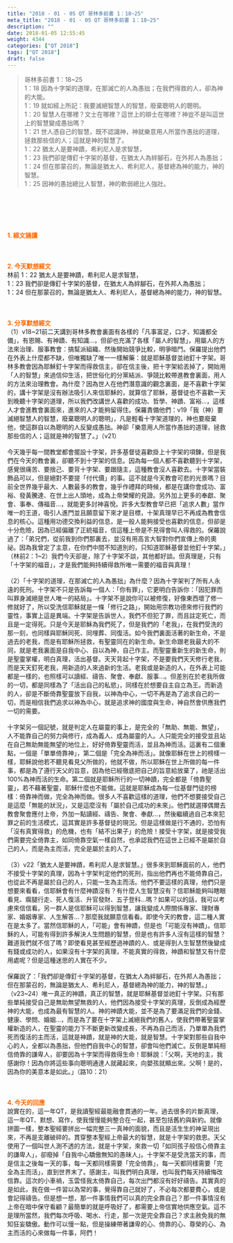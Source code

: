 ```yaml
---
title: "2018 - 01 - 05 QT 哥林多前書 1：18~25"
meta_title: "2018 - 01 - 05 QT 哥林多前書 1：18~25"
description: ""
date: 2018-01-05 12:55:45
weight: 4344
categories: ["QT 2018"]
tags: ["QT 2018"]
draft: false
---
```


<blockquote>哥林多前書 1：18~25<br />
1：18 因為十字架的道理，在那滅亡的人為愚拙；在我們得救的人，卻為神的大能。<br />
1：19 就如經上所記：我要滅絕智慧人的智慧，廢棄聰明人的聰明。<br />
1：20 智慧人在哪裡？文士在哪裡？這世上的辯士在哪裡？神豈不是叫這世上的智慧變成愚拙嗎？<br />
1：21 世人憑自己的智慧，既不認識神，神就樂意用人所當作愚拙的道理，拯救那些信的人；這就是神的智慧了。<br />
1：22 猶太人是要神蹟，希利尼人是求智慧，<br />
1：23 我們卻是傳釘十字架的基督，在猶太人為絆腳石，在外邦人為愚拙；<br />
1：24 但在那蒙召的，無論是猶太人、希利尼人，基督總為神的能力，神的智慧。<br />
1：25 因神的愚拙總比人智慧，神的軟弱總比人強壯。</blockquote><br />
&nbsp;<br />
<br />
&nbsp;<br />
<br />
<span style="color: #ff6600;"><strong>1. </strong><strong>經文誦讀</strong></span><br />
<br />
<span style="color: #ff6600;"><strong> </strong></span><br />
<br />
<span style="color: #ff6600;"><strong>2. 今天默想</strong><strong>經文<br />
</strong></span>林前 1：22 猶太人是要神蹟，希利尼人是求智慧，<br />
1：23 我們卻是傳釘十字架的基督，在猶太人為絆腳石，在外邦人為愚拙；<br />
1：24 但在那蒙召的，無論是猶太人、希利尼人，基督總為神的能力，神的智慧。<br />
<br />
&nbsp;<br />
<br />
<span style="color: #ff6600;"><strong>3. 分享默想經文<br />
</strong></span>（1）v18~21前二天講到哥林多教會裏面有各樣的「凡事富足，口才、知識都全備」，有恩賜、有神蹟、有知識…，但卻也充滿了各樣「屬人的智慧」，用屬人的方法來治理、服事教會：搞幫派組織、然後開始競爭比較，明爭暗鬥。保羅提出他們在外表上什麼都不缺，但唯獨缺了唯一一樣解藥：就是耶穌基督並祂釘十字架。哥林多教會因為耶穌釘十字架而得救信主，卻在信主後，把十字架給丟掉了，開始用「人的智慧」來過信仰生活，把世俗化的分黨結派、爭競比較帶進教會裏面，用人的方法來治理教會。為什麼？因為世人在他們潛意識的觀念裏面，是不喜歡十字架的，講十字架是沒有辦法吸引人來信耶穌的，就算信了耶穌，基督徒也不喜歡一天到晚聽十字架的道理，所以我們改講世人喜歡的成功、哲學、神蹟、富裕…，這樣人才會進教會裏面來，進來的人才能夠留得住。保羅責備他們：v19「我（神）要滅絕智慧人的智慧，廢棄聰明人的聰明」，凡是輕看十字架道理的，神也要廢棄他，使這群自以為聰明的人反變成愚拙。神卻「樂意用人所當作愚拙的道理，拯救那些信的人；這就是神的智慧了。」（v21）<br />
<br />
今天幾乎每一間教堂都會擺設十字架，許多基督徒喜歡掛上十字架的項鍊，但是我們在今天的教會裏，卻聽不到十字架的信息。因為每一個人都不喜歡聽到十字架，感覺很痛苦、要捨己、要背十字架、要跟隨主，這種教會沒人喜歡去。十字架當裝飾品可以，但是絕對不要提「付代價」的事。這不就是今天教會可悲的光景嗎？目前全世界幾乎最大、人數最多的教會，幾乎作禮拜的時候，都是在講你會成功、富裕、發黃騰達、在世上出人頭地，成為上帝榮耀的見證。另外加上更多的奉獻、聚會、事奉、傳福音…，就能更多討神喜悅。許多大型教會早已把「追求人數」當作唯一的王道，吸引人進門並且願意留下來才是目標，十架真理早已不再成為教會信息的核心。這種用功德交換利益的信息，是一般人能夠接受也喜歡的信息，但卻是十分危險，因為已經偏離了正統福音，信這種上帝是不見得會叫人得救的。保羅說過了：「弟兄們，從前我到你們那裏去，並沒有用高言大智對你們宣傳上帝的奧祕。因為我曾定了主意，在你們中間不知道別的，只知道耶穌基督並他釘十字架。」（林前2：1~2）我們今天卻是，除了十字架不談，其他都好談。但真理是，只有「十字架的福音」，才是我們能夠持續得救所唯一需要的福音與真理！<br />
<br />
（2）「十字架的道理，在那滅亡的人為愚拙」為什麼？因為十字架判了所有人永遠的死刑。十字架不只是告訴每一個人：「你有罪」，它更明白告訴你：「因犯罪而叫罪身滅絕是世人唯一的結局」。十字架不是說你可以被修復，好像東西壞了修一修就好了，所以受洗信耶穌就是一條「修行之路」，開始用宗教功德來修行我們的靈性，事實上這是異端。十字架是告訴世人，我們不但犯了罪，而且註定死亡，而且是一定得死。只是今天是耶穌為我們死了，但是我們的「老我」，在我們受洗的那一刻，也同樣與耶穌同死、同埋葬、同復活。如今我們裏面活著的新生命，不是過去的老我，而是有耶穌所拯救，有聖靈同在的新生命。新生命跟老我最大的不同，就是老我裏面是自我中心、自以為神，自己作主。而聖靈重新生的新生命，則是聖靈掌權，明白真理，活出基督。天天背起十字架，不是要我們天天修行老我，而是天天釘死老我，用新造的人來過新的生活。老我或是新造的人，在外表上可能都是一樣的，也照樣可以讀經、禱告、聚會、奉獻、服事…。但差別在於老我所做的一切，都是同樣為了「活出自己的私慾」，同樣在於想要自主自立為王。而新造的人，卻是不斷倚靠聖靈放下自我，以神為中心，一切不再是為了追求自己的一切，而是相信我們追求以神為中心，就是追求神的國度與生命，神自然會供應我們一切的需要。<br />
<br />
十字架另一個記號，就是判定人在屬靈的事上，是完全的「無助、無能、無望」，人不能靠自己的努力與修行，成為義人、成為屬靈的人。人只能完全的接受並且站在自己無助無能無望的地位上，好好倚靠聖靈而活，並且為神而活。這裏有二個重點，一個是「單單倚靠神」，第二個是「完全為神而活」。就像耶穌在世上的榜樣一樣，耶穌說他若不聽見看見父所做的，他就不做，所以耶穌在世上所做的每一件事，都是為了遵行天父的旨意，因為他已經徹底把自己的旨意給放棄了，祂是活出100%為神而活的生命。第二個就是耶穌所行的一切神蹟，完全都是「倚靠聖靈」，若不藉著聖靈，耶穌什麼也不能做。這就是耶穌成為每一位基督門徒的榜樣：倚靠神而做，完全為神而做。很多人不喜歡這樣的道理，他們不想要接受自己是這麼「無能的狀況」，又是這麼沒有「屬於自己成功的未來」。他們就選擇偶爾去教會聚會應付上帝，外加一點讀經、禱告、聚會、奉獻…，然後繼續過自己本來犯罪之前的生活模式，這其實是許多基督徒的現況。但是這樣做是行不通的，恐怕有「沒有真實得救」的危機，也有「結不出果子」的危險！接受十字架，就是接受我們需要完全倚靠主，如同倚靠空氣一樣自然，也承認我們在這世上已經不是屬於自己的人，而是為主而活，完全是屬於主的人了。<br />
<br />
（3）v22「猶太人是要神蹟，希利尼人是求智慧。」很多來到耶穌面前的人，他們不接受十字架的真理，因為十字架判定他們的死刑，指出他們再也不能倚靠自己，也從此不再是屬於自己的人，只能一生為主而活。他們不要這樣的真理，他們只是想要來看看，信耶穌會有什麼神蹟沒有？有什麼人生智慧沒有？信耶穌能夠叫瞎眼看見、瘸腿行走、死人復活、升官發財、五子登科…嗎？如果可以的話，我可以考慮來信信看。另一群人是信耶穌可以得到智慧，讓我變成人際關係專家、理財專家、婚姻專家、人生解答…？那麼我就願意信看看。即使今天的教會，這二種人實在是太多了。當然信耶穌的人，「可能」會有神蹟，但是也「可能沒有神蹟」。信耶穌的人，可能有得到許多解決人生問題的智慧，但是也有許多人沒有這樣的智慧？難道我們就不信了嗎？即使看見甚至經歷過神蹟的人、或是得到人生智慧然後變成有錢或成功的人，如果沒有十字架的真理，不能真實的得救，神蹟和智慧又有什麼用處呢？但是這種迷思的人實在不少。<br />
<br />
保羅說了：「我們卻是傳釘十字架的基督，在猶太人為絆腳石，在外邦人為愚拙；但在那蒙召的，無論是猶太人、希利尼人，基督總為神的能力，神的智慧。」（v23~24）唯一真正的神蹟，真正的智慧，就是耶穌基督並祂釘十字架。只有那些單純接受自己是無助無望無救的人，他們因為接受十字架的真理，反倒成為經歷神的大能，也成為最有智慧的人。神的神蹟大能，並不是為了要滿足我們的金錢、健康、學問、婚姻…，而是為了要在十字架上滅絕我們的舊人，使我們帶著聖靈掌權新造的人，在聖靈的能力下不斷更新改變成長，不再為自己而活，乃單單為我們死而復活的主而活，這就是神蹟，就是神的大能，就是智慧。十字架對那些自我中心的人，全都以為愚拙，但他們自我中心的智慧，卻會叫他們滅亡。反倒是單純相信倚靠的謙卑人，卻要因為十字架而得救得生命！耶穌說：「父啊，天地的主，我感謝你！因為你將這些事向聰明通達人就藏起來，向嬰孩就顯出來。父啊！是的，因為你的美意本是如此。」（路10：21）<br />
<br />
&nbsp;<br />
<br />
<span style="color: #ff6600;"><strong>4. 今天的回應<br />
</strong></span>說實在的，這一年QT，是我讀聖經最能融會貫通的一年。過去很多的片斷真理，這一年QT、默想、寫作，使我慢慢能夠整合在一起，甚至包括舊約與新約。就像拼圖一樣，整本聖經要拼出一幅完整三一真神的面貌，而且是活生生的神呈現出來，不再是支離破碎的。貫穿整本聖經上帝最大的智慧，就是十字架的救恩。天父使用了一個叫世人測不透的方法，就是十字架，來救一切「如同孩子般信心倚靠主的謙卑人」，卻廢掉「自我中心驕傲無知的愚昧人」。十字架不是受洗當天的事，而是信主之後每一天的事，每一天都同樣需要「完全倚靠」，每一天都同樣需要「完全為主而活」，直到世界末了。感謝主，叫我們明白真理，也叫我們每天持續悔改信靠。這次的小車禍，玉雲怪我太倚靠自己，每次出門都沒有好好禱告。其實真的是如此，我在做一件習以為常的事，覺得靠自己就好了，不必每次都要費心，或是會記得禱告。但是想一想，那一件事情我們可以真的完全靠自己？那一件事情沒有上帝在暗中保守看顧？最簡單的就是呼吸好了，都需要上帝信實地供應空氣。這不是理所當然，我們每次呼吸、喝水、行走，那一次是完全靠自己？求主赦免我的無知狂妄驕傲。動作可以慢一點，但是操練帶著謙卑的心、倚靠的心、尊榮的心、為主而活的心來做每一件事，阿們！<br />
<br />
&nbsp;
        